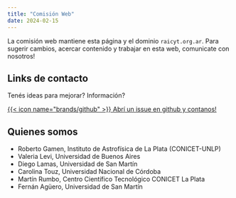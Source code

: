 ```yaml
---
title: "Comisión Web"
date: 2024-02-15
---
```


La comisión web mantiene esta página y el dominio `raicyt.org.ar`. Para sugerir cambios, acercar contenido y trabajar en esta web, comunicate con nosotros!

## Links de contacto

 Tenés ideas para mejorar? Información? 
 
 [{{< icon name="brands/github" >}} Abrí un issue en github y contanos!](https://github.com/fernan/raicyt/issues/new)


## Quienes somos 

 - Roberto Gamen, Instituto de Astrofísica de La Plata (CONICET-UNLP)
 - Valeria Levi, Universidad de Buenos Aires
 - Diego Lamas, Universidad de San Martín
 - Carolina Touz, Universidad Nacional de Córdoba
 - Martín Rumbo, Centro Científico Tecnológico CONICET La Plata
 - Fernán Agüero, Universidad de San Martín